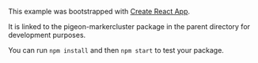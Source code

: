 This example was bootstrapped with [Create React App](https://github.com/facebook/create-react-app).

It is linked to the pigeon-markercluster package in the parent directory for development purposes.

You can run `npm install` and then `npm start` to test your package.

